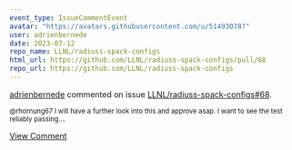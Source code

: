 ```yaml
---
event_type: IssueCommentEvent
avatar: "https://avatars.githubusercontent.com/u/51493078?"
user: adrienbernede
date: 2023-07-12
repo_name: LLNL/radiuss-spack-configs
html_url: https://github.com/LLNL/radiuss-spack-configs/pull/68
repo_url: https://github.com/LLNL/radiuss-spack-configs
---
```


<a href='https://github.com/adrienbernede' target='_blank'>adrienbernede</a> commented on issue <a href='https://github.com/LLNL/radiuss-spack-configs/pull/68' target='_blank'>LLNL/radiuss-spack-configs#68</a>.

<small>@rhornung67 I will have a further look into this and approve asap. I want to see the test reliably passing....</small>

<a href='https://github.com/LLNL/radiuss-spack-configs/pull/68' target='_blank'>View Comment</a>